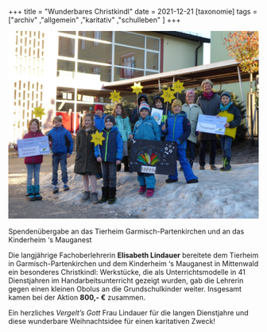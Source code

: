 +++
title = "Wunderbares Christkindl"
date = 2021-12-21
[taxonomie]
tags = ["archiv" ,"allgemein" ,"karitativ" ,"schulleben" ]
+++

![SchülerInnen der Bürgermiester Schütte Schule halten Sterne in den Händen und die Spendnescheine. Frau Elisabeth Lindauer ist auch zu sehen.](images/Spendenuebergabe-1024x768.jpg)

Spendenübergabe an das Tierheim Garmisch-Partenkirchen und an das Kinderheim ‘s Mauganest

Die langjährige Fachoberlehrerin **Elisabeth Lindauer** bereitete dem Tierheim in Garmisch-Partenkirchen und dem Kinderheim ‘s Mauganest in Mittenwald ein besonderes Christkindl: Werkstücke, die als Unterrichtsmodelle in 41 Dienstjahren im Handarbeitsunterricht gezeigt wurden, gab die Lehrerin gegen einen kleinen Obolus an die Grundschulkinder weiter. Insgesamt kamen bei der Aktion **800,- €** zusammen.

Ein herzliches _Vergelt’s Gott_ Frau Lindauer für die langen Dienstjahre und diese wunderbare Weihnachtsidee für einen karitativen Zweck!
